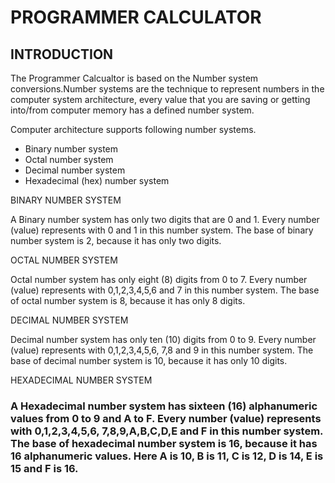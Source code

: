   # PROGRAMMER CALCULATOR
  
  ## INTRODUCTION
  
The Programmer Calcualtor is based on the Number system conversions.Number systems are the technique to represent numbers in the computer system architecture, 
every value that you are saving or getting into/from computer memory has a defined number 
system.
   
Computer architecture supports following number systems.
* Binary number system
* Octal number system
* Decimal number system
* Hexadecimal (hex) number system
   
BINARY NUMBER SYSTEM

A Binary number system has only two digits that are 0 and 1. Every number (value) represents 
with 0 and 1 in this number system. The base of binary number system is 2, because it has only 
two digits.

OCTAL NUMBER SYSTEM

Octal number system has only eight (8) digits from 0 to 7. Every number (value) represents with 
0,1,2,3,4,5,6 and 7 in this number system. The base of octal number system is 8, because it has 
only 8 digits.

DECIMAL NUMBER SYSTEM

Decimal number system has only ten (10) digits from 0 to 9. Every number (value) represents 
with 0,1,2,3,4,5,6, 7,8 and 9 in this number system. The base of decimal number system is 10, 
because it has only 10 digits.

HEXADECIMAL NUMBER SYSTEM<h3>

A Hexadecimal number system has sixteen (16) alphanumeric values from 0 to 9 and A to F. 
Every number (value) represents with 0,1,2,3,4,5,6, 7,8,9,A,B,C,D,E and F in this number 
system. The base of hexadecimal number system is 16, because it has 16 alphanumeric values. 
Here A is 10, B is 11, C is 12, D is 14, E is 15 and F is 16.
